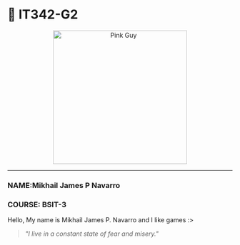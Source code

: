 # 🚀 IT342-G2

<p align="center">
  <img src="https://images-wixmp-ed30a86b8c4ca887773594c2.wixmp.com/f/f8b963df-dc37-4620-9c86-6b58af16fec4/dac3nzo-4ecf48b9-9b3b-4e63-b30d-a6c58536b717.jpg/v1/fit/w_400,h_406,q_70,strp/pink_guy_by_sibbies_dac3nzo-375w-2x.jpg?token=eyJ0eXAiOiJKV1QiLCJhbGciOiJIUzI1NiJ9.eyJzdWIiOiJ1cm46YXBwOjdlMGQxODg5ODIyNjQzNzNhNWYwZDQxNWVhMGQyNmUwIiwiaXNzIjoidXJuOmFwcDo3ZTBkMTg4OTgyMjY0MzczYTVmMGQ0MTVlYTBkMjZlMCIsIm9iaiI6W1t7ImhlaWdodCI6Ijw9NDA2IiwicGF0aCI6IlwvZlwvZjhiOTYzZGYtZGMzNy00NjIwLTljODYtNmI1OGFmMTZmZWM0XC9kYWMzbnpvLTRlY2Y0OGI5LTliM2ItNGU2My1iMzBkLWE2YzU4NTM2YjcxNy5qcGciLCJ3aWR0aCI6Ijw9NDAwIn1dXSwiYXVkIjpbInVybjpzZXJ2aWNlOmltYWdlLm9wZXJhdGlvbnMiXX0.UH7GIkLRRLGyC4ljldVATL3CKBrMsxQFnVZHHc2IRQY" width="300" alt="Pink Guy">
</p>

---

### NAME:Mikhail James P Navarro

### COURSE: BSIT-3

Hello, My name is Mikhail James P. Navarro and I like games :>
> _"I live in a constant state of fear and misery."_ 

